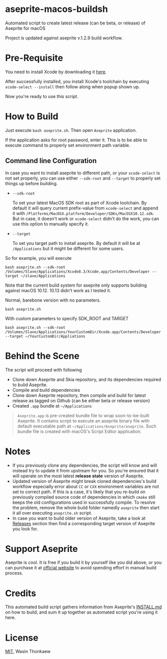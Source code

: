 # aseprite-macos-buildsh
Automated script to create latest release (can be beta, or release) of Aseprite for macOS

Project is updated against aseprite v.1.2.9 build workflow.

# Pre-Requisite

You need to install Xcode by downloading it [here](https://developer.apple.com/download/).

After successfully installed, you install Xcode's toolchain by executing `xcode-select --install` then follow along when popup shown up.

Now you're ready to use this script.

# How to Build

Just execute `bash aseprite.sh`. Then open `Aseprite` application.

If the application asks for root password, enter it. This is to be able to execute command to properly set environment path variable.

## Command line Configuration

In case you want to install aseprite to different path, or your `xcode-select` is not set properly, you can use either `--sdk-root` and `--target` to properly set things up before building.

* `--sdk-root`

	To set your latest MacOS SDK root as part of Xcode toolchain. By default it will query current prefix-value from `xcode-select` and append it with `/Platforms/MacOSX.platform/Developer/SDKs/MacOSX10.12.sdk`. But in case, it doesn't work or `xcode-select` didn't do the work, you can use this option to manually specify it.

* `--target`

	To set you target path to install aseprite. By default it will be at `/Applications` but it might be different for some users.

So for example, you will execute

```
bash aseprite.sh --sdk-root /Volumes/Slave/Applications/Xcode8.3/Xcode.app/Contents/Developer --target ~/slave/Applications
```

Note that the current build system for aseprite only supports buliding against macOS 10.12. 10.13 didn't work as I tested it.

Normal, barebone version with no parameters.

```shell
bash aseprite.sh
```

With custom parameters to specify SDK_ROOT and TARGET
```shell
bash aseprite.sh --sdk-root /Volumes/Slave/Applications/YourCustomDir/Xcode.app/Contents/Developer --target ~/YourCustomDir/Appliations
```

# Behind the Scene

The script will proceed with following
* Clone down Aseprite and Skia repository, and its dependencies required to bulid Aseprite.
* Compile and build dependencies
* Clone down Aseprite repository, then compile and build for latest release as tagged on Github (can be either beta or release version)
* Created `.app` bundle at `~/Applications`

> `Aseprite.app` is pre-created bundle file to wrap soon-to-be-built Aseprite. It contains script to execute an aseprite binary file with default executable path at `~/Applications/Aseprite/aseprite`. Such bundle file is created with macOS's Script Editor application.

# Notes

* If you previously clone any dependencies, the script will know and will instead try to update it from upstream for you. So you're ensured that it will operate on the most latest __release state__ version of Aseprite.
* Updated version of Aseprite might break cloned dependencies's build workflow especially error about `CC` or `CXX` environment variables are not set to correct path. If this is a case, it's likely that you re-build on previously compiled source code of dependencies in which `cmake` still keeps the old configurations used in successfully compile. To resolve the problem, remove the whole build folder namedly `aseprite` then start it all over executing `aseprite.sh` script. 
* In case you want to build older version of Aseprite, take a look at [Releases](https://github.com/haxpor/aseprite-macos-buildsh/releases) section then find a corresponding target version of Aseprite you look for.

# Support Aseprite

Aseprite is cool. It is free if you build it by yourself like you did above, or you can purchase it at [official website](https://www.aseprite.org/) to avoid spending effort in manual build process.

# Credits

This automated build script gathers information from Aseprite's [INSTALL.md](https://github.com/aseprite/aseprite/blob/master/INSTALL.md) on how to build, and sum it up together as automated script you're using it here.

# License
[MIT](https://github.com/haxpor/aseprite-macos-buildsh/blob/master/LICENSE), Wasin Thonkaew
